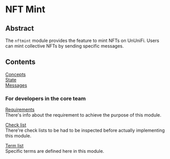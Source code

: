# NFT Mint

## Abstract

The `nftmint` module provides the feature to mint NFTs on UnUniFi.
Users can mint collective NFTs by sending specific messages.

## Contents

[Concepts](https://github.com/UnUniFi/chain/blob/design/spec/x/nftmint/spec/01_concepts.md)   
[State](https://github.com/UnUniFi/chain/blob/design/spec/x/nftmint/spec/02_state.md)   
[Messages](https://github.com/UnUniFi/chain/blob/design/spec/x/nftmint/spec/03_messages.md)   

### For developers in the core team

[Requirements](https://github.com/UnUniFi/chain/blob/design/spec/x/nftmint/spec/requirements.md)    
There's info about the requirement to achieve the purpose of this module.

[Check list](https://github.com/UnUniFi/chain/blob/design/spec/x/nftmint/spec/check_list.md)   
There're check lists to be had to be inspected before actually implementing this module.

[Term list](https://github.com/UnUniFi/chain/blob/design/spec/x/nftmint/spec/term_list.md)    
Specific terms are defined here in this module.
